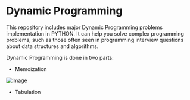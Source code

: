 # Dynamic Programming
This repository includes major Dynamic Programming problems implementation in PYTHON. It can help you solve complex programming problems, such as those often seen in programming interview questions about data structures and algorithms.

Dynamic Programming is done in two parts:
- Memoization

![image](https://user-images.githubusercontent.com/71166016/173145647-ce6e81c5-d469-41a8-841a-7838b44e2554.png)
- Tabulation
